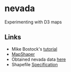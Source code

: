 # nevada
Experimenting with D3 maps

## Links
 - Mike Bostock's [tutorial](https://medium.com/@mbostock/command-line-cartography-part-1-897aa8f8ca2c)
 - [MapShaper](https://mapshaper.org/)
 - Obtained nevada data [here](https://www2.census.gov/geo/tiger/GENZ2017/shp/)
 - Shapefile [Specification](http://www.esri.com/library/whitepapers/pdfs/shapefile.pdf)